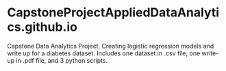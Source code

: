 # CapstoneProjectAppliedDataAnalytics.github.io

Capstone Data Analytics Project. Creating logistic regression models and write up for a diabetes dataset. Includes one dataset in .csv file, one write-up in .pdf file, and 3 python scripts. 

